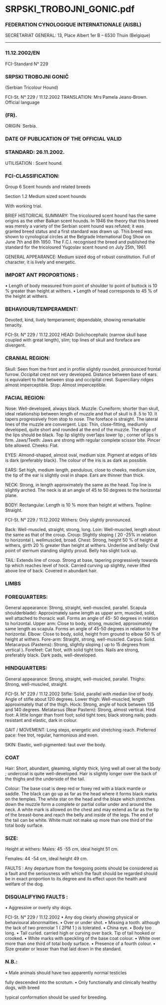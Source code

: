 # SRPSKI_TROBOJNI_GONIC.pdf


### FEDERATION CYNOLOGIQUE INTERNATIONALE (AISBL)


SECRETARIAT GENERAL: 13, Place Albert 1er  B – 6530 Thuin (Belgique)
______________________________________________________________________________

### 11.12.2002/EN



FCI-Standard N° 229

### SRPSKI TROBOJNI GONIČ


(Serbian Tricolour Hound)




FCI-St. N° 229 / 11.12.2002
TRANSLATION: Mrs Pamela Jeans-Brown.  Official language


### (FR).



ORIGIN: Serbia.

### DATE OF PUBLICATION OF THE OFFICIAL VALID



### STANDARD: 26.11.2002.



UTILISATION : Scent hound.

### FCI-CLASSIFICATION:


Group  6   Scent hounds and related
breeds

Section 1.2  Medium sized scent
hounds

With working trial.

BRIEF HISTORICAL SUMMARY: The tricoloured scent hound
has the same origins as the other Balkan scent hounds. In 1946 the
theory that this breed was merely a variety of the Serbian scent
hound was refuted; it was granted breed status and a first standard
was drawn up. This breed was shown to cynological circles at the
Belgrade International Dog Show on June 7th and 8th 1950.  The
F.C.I. recognised the breed and published the standard for the
tricoloured Yugoslav scent hound on July 25th, 1961.

GENERAL APPEARANCE: Medium sized dog of robust
constitution. Full of character, it is lively and energetic.

### IMPORT ANT PROPORTIONS :


•
Length of body measured from point of shoulder to point of
buttock is 10 % greater than height at withers.
•
Length of head corresponds to 45 % of the height at withers.

### BEHAVIOUR/TEMPERAMENT:


Devoted,
kind,
lively
temperament; dependable, showing remarkable tenacity.



FCI-St. N° 229 / 11.12.2002
HEAD: Dolichocephalic (narrow skull base coupled with great
length), slim; top lines of skull and foreface are divergent.

### CRANIAL REGION:


Skull: Seen from the front and in profile slightly rounded,
pronounced frontal furrow. Occipital crest not very developed.
Distance between base of ears is equivalent to that between stop and
occipital crest. Superciliary ridges almost imperceptible.
Stop: Almost imperceptible.

### FACIAL REGION:


Nose: Well-developed, always black.
Muzzle: Cuneiform; shorter than skull, ideal relationship between
length of muzzle and that of skull is 8 .5 to 10. It tapers progressively
from stop to nose. The foreface is straight. The lateral lines of the
muzzle are convergent.
Lips: Thin, close-fitting, mediumly developed, quite short and
rounded at the end of the muzzle. The edge of the lips should be
black. Top lip slightly over1aps lower lip ; corner of lips
is firm.
Jaws/Teeth: Jaws are strong with regular complete scissor bite.
Pincer bite allowed.
Cheeks: Flat.

EYES: Almond-shaped, almost oval, medium size. Pigment at edges
of lids is dark (preferably black). The colour of the iris is as dark as
possible.

EARS: Set high, medium length, pendulous, close to cheeks,
medium size, the tip of the ear is slightly oval in shape. Ears are
thinner than thick.

NECK: Strong, in length approximately the same as the head. Top
line is slightly arched. The neck is at an angle of 45 to 50 degrees to
the horizontal plane.

BODY: Rectangular. Length is 10 % more than height at withers.
Topline: Straight.


FCI-St. N° 229 / 11.12.2002
Withers: Only slightly pronounced.

Back: Well-muscled, straight, strong, long.
Loin: Well-muscled, length about the same as that of the croup.
Croup: Slightly sloping ( 20 -25% in relation to horizontal ), wellmuscled, broad.
Chest: Strong, height 50 % of height at withers, girth 20 % greater
than height at withers.
Underline and belly: Oval point of sternum standing slightly proud.
Belly has slight tuck up.

TAIL: Extends line of croup. Strong at base, tapering progressively
towards tip which reaches level of hock. Carried curving up slightly,
never lifted above line of back. Covered in abundant hair.

### LIMBS



### FOREQUARTERS:


General appearance: Strong, straight, well-muscled, parallel.
Scapula  shoulderblade): Approximately same length as upper arm,
muscled, solid, well attached to thoracic wall. Forms an angle of 45-
50 degrees in relation to horizontal.
Upper arm: Close to body, strong, muscled, approximately same
length as scapula. Forms an angle of 45-50 degrees in relation to the
horizontal.
Elbow: Close to body, solid, height from ground to elbow 50 % of
height at withers.
Fore-arm: Straight, strong, well-muscled.
Carpus: Solid.
Metacarpus (Pastems): Strong, slightly sloping ( up to 15 degrees
from vertical ).
Forefeet: Cat foot, with solid tight toes. Nails are strong, preferably
black. Dark pads, well-developed.

### HINDQUARTERS:


General appearance: Strong, straight, well-muscled, parallel.
Thighs: Strong, well-muscled, straight.


FCI-St. N° 229 / 11.12.2002
Stifle: Solid, parallel with median line of body. Angle of stifle about
120 degrees.
Lower thigh: Well-muscled, length approximately that of the thigh.
Hock: Strong, angle of hock between 135 and 140 degrees.
Metatarsus (Rear Pastern): Strong, almost vertical.
Hind foot: A little longer than front foot; solid tight toes; black
strong nails; pads resistant and elastic, dark in colour.

GAIT / MOVEMENT: Long steps, energetic and stretching reach.
Preferred pace: free trot, regular, harmonious and even.

SKIN: Elastic, well-pigmented: taut over the body.

### COAT


Hair: Short, abundant, gleaming, slightly thick, lying well all over all
the body ; undercoat is quite well-developed. Hair is slightly longer
over the back of the thighs and the underside of the tail.

Colour: The base coat is deep red or foxey red with a black mantle or
saddle. The black can go up as far as the head where it forms black
marks on the temples. The white star on the head and the blaze which
stretches down the muzzle form a complete or partial collar under
and around the neck. A white mark is allowed on the chest and may
extend as far as the tip of the breast-bone and reach the belly and
inside of the legs. The end of the tail can be white. White must not
make up more than one third of the total body surface.

### SIZE:


Height at withers:  Males:
45 -55 cm, ideal height 51 cm.

Females: 44 -54 cm, ideal height 49 cm.

FAULTS : Any departure from the foregoing points should be
considered as a fault and the seriousness with which the fault should
be regarded should be in exact proportion to its degree and its effect
upon the health and welfare of the dog.

### DISQUALIFYING FAULTS :


•
Aggressive or overly shy dogs.


FCI-St. N° 229 / 11.12.2002
•
Any
dog
clearly showing
physical
or
behavioural
abnormalities.
•
Over or under shot.
•
Missing a tooth. although the lack of two premolar 1 ( 2PM
1 ) is tolerated.
•
China eye.
•
Body too long.
•
Tail curled. carried high or curving over back. Tip of tail
hooked or crooked.
•
White marks with speckling of the base coat colour.
•
White over more than one third of total body surface.
•
Presence of a fourth colour.
•
Size greater or lesser than that laid down in the standard.

### N.B.:


•
Male animals should have two apparently normal testicles

fully descended into the scrotum.
•
Only functionally and clinically healthy dogs, with breed

typical conformation should be used for breeding.






